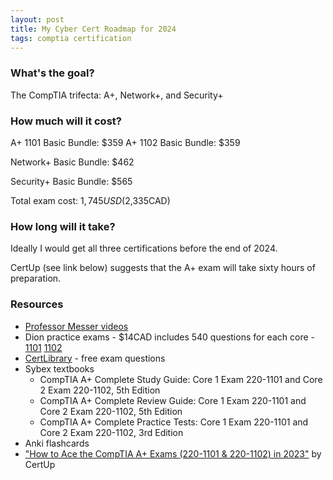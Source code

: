 ```yaml
---
layout: post
title: My Cyber Cert Roadmap for 2024
tags: comptia certification
---
```


### What's the goal?
The CompTIA trifecta: A+, Network+, and Security+

### How much will it cost?
A+ 1101 Basic Bundle: $359
A+ 1102 Basic Bundle: $359

Network+ Basic Bundle: $462

Security+ Basic Bundle: $565

Total exam cost: $1,745USD ($2,335CAD)

### How long will it take?
Ideally I would get all three certifications before the end of 2024.

CertUp (see link below) suggests that the A+ exam will take sixty hours of preparation. 

### Resources
- [Professor Messer videos](https://youtube.com/playlist?list=PLG49S3nxzAnnOmvg5UGVenB_qQgsh01uC&feature=shared)
- Dion practice exams - $14CAD includes 540 questions for each core - [1101](https://www.udemy.com/course/comptia-a-220-1101-core-1-practice-exams-new-for-2022/) [1102](https://www.udemy.com/course/comptia-a-220-1102-core-2-practice-exams-new-for-2022/)
- [CertLibrary](https://www.certlibrary.com/info/220-1101) - free exam questions
- Sybex textbooks
    - CompTIA A+ Complete Study Guide: Core 1 Exam 220-1101 and Core 2 Exam 220-1102, 5th Edition 
    - CompTIA A+ Complete Review Guide: Core 1 Exam 220-1101 and Core 2 Exam 220-1102, 5th Edition 
    - CompTIA A+ Complete Practice Tests: Core 1 Exam 220-1101 and Core 2 Exam 220-1102, 3rd Edition 
- Anki flashcards
- ["How to Ace the CompTIA A+ Exams (220-1101 & 220-1102) in 2023"](https://certup.com/comptia-a-plus/exam-guide) by CertUp 
